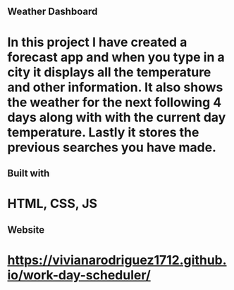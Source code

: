 ## Weather Dashboard

# In this project I have created a forecast app and when you type in a city it displays all the temperature and other information. It also shows the weather for the next following 4 days along with with the current day temperature. Lastly it stores the previous searches you have made.

## Built with 

# HTML, CSS, JS

## Website
# https://vivianarodriguez1712.github.io/work-day-scheduler/